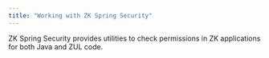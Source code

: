 ```yaml
---
title: "Working with ZK Spring Security"
---
```


ZK Spring Security provides utilities to check permissions in ZK
applications for both Java and ZUL code.
